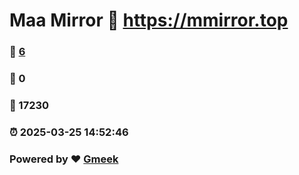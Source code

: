 # Maa Mirror :link: https://mmirror.top 
### :page_facing_up: [6](https://mmirror.top/tag.html) 
### :speech_balloon: 0 
### :hibiscus: 17230 
### :alarm_clock: 2025-03-25 14:52:46 
### Powered by :heart: [Gmeek](https://github.com/Meekdai/Gmeek)
